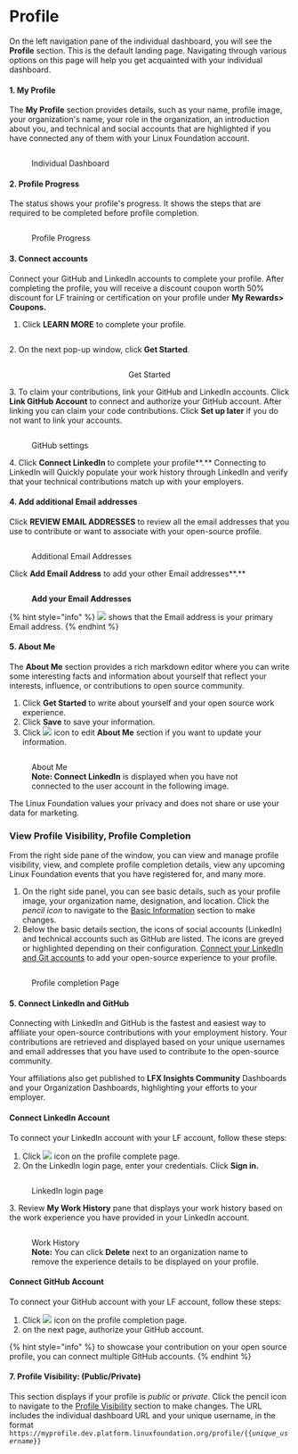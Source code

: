 # Profile

On the left navigation pane of the individual dashboard, you will see the **Profile** section. This is the default landing page. Navigating through various options on this page will help you get acquainted with your individual dashboard.

#### 1. My Profile

The **My Profile** section provides details, such as your name, profile image, your organization's name, your role in the organization, an introduction about you, and technical and social accounts that are highlighted if you have connected any of them with your Linux Foundation account.

<figure><img src="../../../../.gitbook/assets/profile_new.PNG" alt=""><figcaption><p>Individual Dashboard</p></figcaption></figure>

#### 2. Profile Progress

The status shows your profile's progress. It shows the steps that are required to be completed before profile completion.

<figure><img src="../../../../.gitbook/assets/profile progress.PNG" alt=""><figcaption><p>Profile Progress</p></figcaption></figure>

#### 3. Connect accounts

Connect your GitHub and LinkedIn accounts to complete your profile. After completing the profile, you will receive a discount coupon worth 50% discount for LF training or certification on your profile under **My Rewards> Coupons.**

1. Click **LEARN MORE** to complete your profile.

<figure><img src="../../../../.gitbook/assets/Learn more.PNG" alt=""><figcaption></figcaption></figure>

&#x20;2\. On the next pop-up window, click **Get Started**.

<div align="center">

<figure><img src="../../../../.gitbook/assets/Get Started.PNG" alt=""><figcaption><p>Get Started</p></figcaption></figure>

</div>

3\. To claim your contributions, link your GitHub and LinkedIn accounts. Click **Link GitHub Account** to connect and authorize your GitHub account. After linking you can claim your code contributions. Click **Set up later** if you do not want to link your accounts.

<figure><img src="../../../../.gitbook/assets/Github_contribution.PNG" alt=""><figcaption><p>GitHub settings</p></figcaption></figure>

4\. Click **Connect LinkedIn** to complete your profile**.** Connecting to LinkedIn will Quickly populate your work history through LinkedIn and verify that your technical contributions match up with your employers.

#### 4. Add additional Email addresses

Click **REVIEW EMAIL ADDRESSES** to review all the email addresses that you use to contribute or want to associate with your open-source profile.

<figure><img src="../../../../.gitbook/assets/additional mails.PNG" alt=""><figcaption><p>Additional Email Addresses</p></figcaption></figure>

Click **Add Email Address** to add your other Email addresses**.**

<figure><img src="../../../../.gitbook/assets/review your email.png" alt=""><figcaption><p><strong>Add your Email Addresses</strong></p></figcaption></figure>

{% hint style="info" %}
![](<../../../../.gitbook/assets/image (45).png>) shows that the Email address is your primary Email address.
{% endhint %}

#### 5. About Me

The **About Me** section provides a rich markdown editor where you can write some interesting facts and information about yourself that reflect your interests, influence, or contributions to open source community.

1. Click **Get Started** to write about yourself and your open source work experience.
2. Click **Save** to save your information.
3. Click ![](../../../../.gitbook/assets/pencil.PNG) icon to edit **About Me** section if you want to update your information.

<figure><img src="../../../../.gitbook/assets/about me.PNG" alt=""><figcaption><p>About Me<br><strong>Note: Connect LinkedIn</strong> is displayed when you have not connected to the user account in the following image.</p></figcaption></figure>

The Linux Foundation values your privacy and does not share or use your data for marketing.

### View Profile Visibility, Profile Completion

From the right side pane of the window, you can view and manage profile visibility, view, and complete profile completion details, view any upcoming Linux Foundation events that you have registered for, and many more.

1. On the right side panel, you can see basic details, such as your profile image, your organization name, designation, and location. Click the _pencil icon_ to navigate to the [Basic Information](../update-profile-information.md#update-basic-information) section to make changes.
2. Below the basic details section, the icons of social accounts (LinkedIn) and technical accounts such as GitHub are listed. The icons are greyed or highlighted depending on their configuration. [Connect your LinkedIn and Git accounts](./#connect-or-disconnect-accounts) to add your open-source experience to your profile.

<figure><img src="../../../../.gitbook/assets/profile visibility and profile completion.png" alt=""><figcaption><p>Profile completion Page</p></figcaption></figure>

#### 5. Connect LinkedIn and GitHub

Connecting with LinkedIn and GitHub is the fastest and easiest way to affiliate your open-source contributions with your employment history. Your contributions are retrieved and displayed based on your unique usernames and email addresses that you have used to contribute to the open-source community.

Your affiliations also get published to **LFX Insights Community** Dashboards and your Organization Dashboards, highlighting your efforts to your employer.

#### Connect LinkedIn Account

To connect your LinkedIn account with your LF account, follow these steps:

1. Click ![](<../../../../.gitbook/assets/image (46).png>) icon on the profile complete page.
2. On the LinkedIn login page, enter your credentials. Click **Sign in.**

<figure><img src="../../../../.gitbook/assets/linkedIn sign in.PNG" alt=""><figcaption><p>LinkedIn login page </p></figcaption></figure>

&#x20;  3\. Review **My Work History** pane that displays your work history based on the work experience you have provided in your LinkedIn account.

<figure><img src="../../../../.gitbook/assets/My_work_history.PNG" alt=""><figcaption><p>Work History<br><strong>Note:</strong> You can click <strong>Delete</strong> next to an organization name to remove the experience details to be displayed on your profile.</p></figcaption></figure>

#### Connect GitHub Account

To connect your GitHub account with your LF account, follow these steps:

1. Click ![](<../../../../.gitbook/assets/image (1) (1) (1) (1) (1) (1) (1) (1).png>) icon on the profile completion page.
2. on the next page, authorize your GitHub account.

{% hint style="info" %}
to showcase your contribution on your open source profile, you can connect multiple GitHub accounts.
{% endhint %}

#### 7. Profile Visibility: (Public/Private)

This section displays if your profile is _public_ or _private_. Click the pencil icon to navigate to the [Profile Visibility](../../../settings/manage-profile-visibility.md#to-manage-profile-visibility) section to make changes. The URL includes the individual dashboard URL and your unique username, in the format `https://myprofile.dev.platform.linuxfoundation.org/profile/{{`_`unique_username`_`}}`

